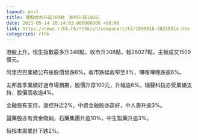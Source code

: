 ```yaml
---
layout: post
title: 港股收市升逾300點　友邦升穿100元
date: 2021-05-14 16:14:03.000000000 +08:00
link: https://news.rthk.hk/rthk/ch/component/k2/1590918-20210514.htm
categories: rthk
---
```


港股上升，恒生指數最多升346點，收市升308點，報28027點。主板成交1509億元。

阿里巴巴業績公布後股價曾跌6%，收市跌幅收窄至4%，嗶哩嗶哩跌逾6%。

友邦首季業績好過市場預期，股價升穿100元，升幅逾6%。瑞聲科技亦受業績支持，股價高收逾4%。

金融股有支持，滙控升近2%。中資金融股亦造好，中人壽升逾3%。

醫藥股亦有資金吸納，石藥集團升逾10%，中生製藥升逾3%。

恒指本周累計下跌2%。
